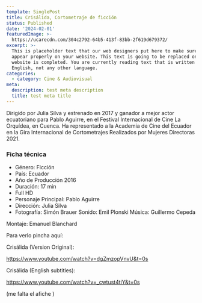 ```yaml
---
template: SinglePost
title: Crisálida, Cortometraje de ficción
status: Published
date: '2024-02-01'
featuredImage: >-
  https://ucarecdn.com/304c2792-64b5-413f-83bb-2f619d679372/
excerpt: >-
  This is placeholder text that our web designers put here to make sure words
  appear properly on your website. This text is going to be replaced once the
  website is completed. You are currently reading text that is written in
  English, not any other language.
categories:
  - category: Cine & Audiovisual
meta:
  description: test meta description
  title: test meta title
---
```


Dirigido por Julia Silva y estrenado en 2017 y ganador a mejor actor ecuatoriano para Pablo Aguirre, en el Festival Internacional de Cine La Orquídea, en Cuenca. Ha representado a la Academia de Cine del Ecuador en la Gira Internacional de Cortometrajes Realizados por Mujeres Directoras 2021.

### Ficha técnica

- Género: Ficción
- País: Ecuador
- Año de Producción 2016
- Duración: 17 min
- Full HD
- Personaje Principal: Pablo Aguirre
- Dirección: Julia Silva
- Fotografía: Simón Brauer
  Sonido: Emil Plonski
  Música: Guillermo Cepeda

Montaje: Emanuel Blanchard

Para verlo pincha aquí:

Crisálida (Version Original):

https://www.youtube.com/watch?v=dgZmzopVnvU&t=0s

<!-- <iframe width="560" height="315" src="https://www.youtube.com/embed/dgZmzopVnvU?si=XlTR2knAn9bNXmMP" title="YouTube video player" frameborder="0" allow="accelerometer; autoplay; clipboard-write; encrypted-media; gyroscope; picture-in-picture; web-share" referrerpolicy="strict-origin-when-cross-origin" allowfullscreen></iframe> -->

Crisálida (English subtitles):

https://www.youtube.com/watch?v=_cwtust4tiY&t=0s

<!-- <iframe width="560" height="315" src="https://www.youtube.com/embed/_cwtust4tiY?si=MRezFtrJJ_Bk_bCb" title="YouTube video player" frameborder="0" allow="accelerometer; autoplay; clipboard-write; encrypted-media; gyroscope; picture-in-picture; web-share" referrerpolicy="strict-origin-when-cross-origin" allowfullscreen></iframe> -->

(me falta el afiche )
